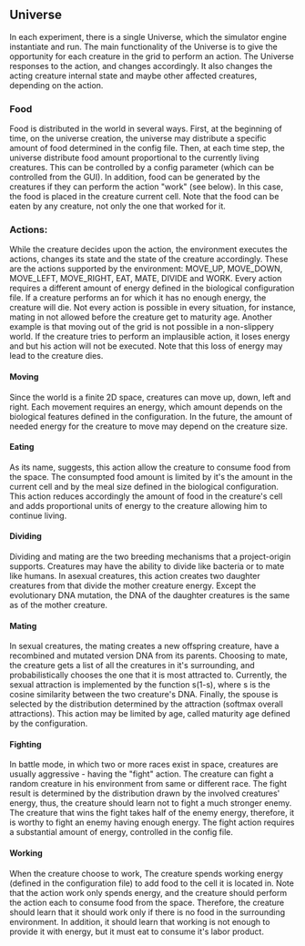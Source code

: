 ## Universe

In each experiment, there is a single Universe, which the simulator engine instantiate and run.
The main functionality of the Universe is to give the opportunity for each creature in the grid to perform an action.
The Universe responses to the action, and changes accordingly.
It also changes the acting creature internal state and maybe other affected creatures, depending on the action.


### Food
Food is distributed in the world in several ways.
First, at the beginning of time, on the universe creation, the universe may distribute a specific amount of food determined in the config file.
Then, at each time step, the universe distribute food amount proportional to the currently living creatures.
This can be controlled by a config parameter (which can be controlled from the GUI).
In addition, food can be generated by the creatures if they can perform the action "work" (see below).
In this case, the food is placed in the creature current cell.
Note that the food can be eaten by any creature, not only the one that worked for it.
 

### Actions:
While the creature decides upon the action, the environment executes the actions, changes its state and the state of the creature accordingly.
These are the actions supported by the environment: MOVE_UP, MOVE_DOWN, MOVE_LEFT, MOVE_RIGHT, EAT, MATE, DIVIDE and WORK.
Every action requires a different amount of energy defined in the biological configuration file.
If a creature performs an for which it has no enough energy, the creature will die.
Not every action is possible in every situation, for instance, mating in not allowed before the creature get to maturity age.
Another example is that moving out of the grid is not possible in a non-slippery world.
If the creature tries to perform an implausible action, it loses energy and but his action will not be executed.
Note that this loss of energy may lead to the creature dies. 


#### Moving
Since the world is a finite 2D space, creatures can move up, down, left and right.
Each movement requires an energy, which amount depends on the biological features defined in the configuration.
In the future, the amount of needed energy for the creature to move may depend on the creature size.

#### Eating
As its name, suggests, this action allow the creature to consume food from the space.
The consumpted food amount is limited by it's the amount in the current cell and by the meal size defined in the biological configuration.
This action reduces accordingly the amount of food in the creature's cell and adds proportional units of energy to the creature allowing him to continue living.

#### Dividing
Dividing and mating are the two breeding mechanisms that a project-origin supports. 
Creatures may have the ability to divide like bacteria or to mate like humans.
In asexual creatures, this action creates two daughter creatures from that divide the mother creature energy.
Except the evolutionary DNA mutation, the DNA of the daughter creatures is the same as of the mother creature.

#### Mating
In sexual creatures, the mating creates a new offspring creature, have a recombined and mutated version DNA from its parents.
Choosing to mate, the creature gets a list of all the creatures in it's surrounding, and probabilistically chooses the one that it is most attracted to.
Currently, the sexual attraction is implemented by the function s(1-s), where s is the cosine similarity between the two creature's DNA.
Finally, the spouse is selected by the distribution determined by the attraction (softmax overall attractions).
This action may be limited by age, called maturity age defined by the configuration.

#### Fighting
In battle mode, in which two or more races exist in space, creatures are usually aggressive - having the "fight" action.
The creature can fight a random creature in his environment from same or different race.
The fight result is determined by the distribution drawn by the involved creatures' energy, thus, the creature should learn not to fight a much stronger enemy.
The creature that wins the fight takes half of the enemy energy, therefore, it is worthy to fight an enemy having enough energy.
The fight action requires a substantial amount of energy, controlled in the config file. 

#### Working
When the creature choose to work, The creature spends working energy (defined in the configuration file) to add food to the cell it is located in.
Note that the action work only spends energy, and the creature should perform the action each to consume food from the space.
Therefore, the creature should learn that it should work only if there is no food in the surrounding environment.
In addition, it should learn that working is not enough to provide it with energy, but it must eat to consume it's labor product.